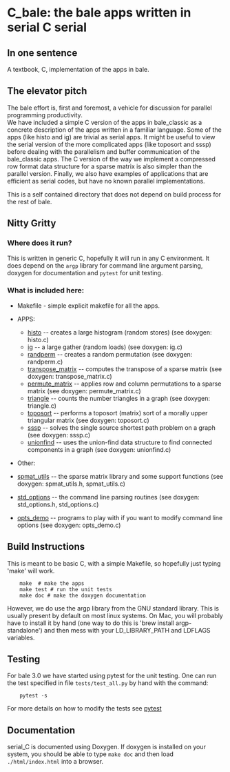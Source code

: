 <!---
/* Copyright (c) 2020, Institute for Defense Analyses              */
/* 4850 Mark Center Drive, Alexandria, VA 22311-1882; 703-845-2500 */
/*                                                                 */
/* All rights reserved.                                            */
/*                                                                 */
/* This file is part of Bale.   For license information see the    */
/* LICENSE file in the top level dirctory of the distribution.     */
--->

# C_bale: the bale apps written in serial C serial
## In one sentence
A textbook, C, implementation of the apps in bale.

## The elevator pitch

The bale effort is, first and foremost, 
a vehicle for discussion for parallel programming productivity.  
We have included a simple C version of the apps in 
bale_classic as a concrete description of the apps written in a familiar language.
Some of the apps (like histo and ig) are trivial as serial apps.
It might be useful to view the serial version of the more complicated apps
(like toposort and sssp) before dealing with the parallelism and buffer communication 
of the bale_classic apps.  The C version of the way we implement a 
compressed row format data structure for a sparse matrix is also simpler than
the parallel version.  Finally, we also have examples of applications that
are efficient as serial codes, but have no known parallel implementations.

This is a self contained directory that does not depend 
on build process for the rest of bale.

## Nitty Gritty

### Where does it run?
This is written in generic C, hopefully it will run in any C environment.
It does depend on the ``argp`` library for command line argument parsing,
doxygen for documentation and ``pytest`` for unit testing.

### What is included here:

- Makefile - simple explicit makefile for all the apps.

- APPS:
  - [histo](histo.md) -- creates a large histogram (random stores) (see doxygen: histo.c)
  - [ig](ig.md) -- a large gather (random loads) (see doxygen: ig.c)
  - [randperm](randperm.md) -- creates a random permutation (see doxygen: randperm.c)
  - [transpose_matrix](transpose_matrix.md) -- computes the transpose of a sparse matrix (see doxygen: transpose_matrix.c)
  - [permute_matrix](permute_matrix.md) -- applies row and column permutations to a sparse matrix (see doxygen: permute_matrix.c)
  - [triangle](triangle.md) -- counts the number triangles in a graph (see doxygen: triangle.c)
  - [toposort](toposort.md) -- performs a toposort (matrix) sort of a morally upper triangular matrix (see doxygen: toposort.c)
  - [sssp](sssp.md) -- solves the single source shortest path problem on a graph (see doxygen: sssp.c)
  - [unionfind](unionfind.md) -- uses the union-find data structure to find connected components in a graph (see doxygen: unionfind.c)

- Other:
- [spmat_utils](spmat_utils.md) -- the sparse matrix library and some support functions (see doxygen: spmat_utils.h, spmat_utils.c)
- [std_options](std_options.md)  -- the command line parsing routines (see doxygen: std_options.h, std_options.c)
- [opts_demo](opts_demo.md) -- programs to play with if you want to modify command line options (see doxygen: opts_demo.c) 

## Build Instructions
This is meant to be basic C, with a simple Makefile, so hopefully just typing 'make' will work.
```
    make  # make the apps
    make test # run the unit tests
    make doc # make the doxygen documentation
```
However, we do use the argp library from the GNU standard library. 
This is usually present by default on most linux systems. 
On Mac, you will probably have to install it by hand 
(one way to do this is 'brew install argp-standalone') and then mess with your
LD_LIBRARY_PATH and LDFLAGS variables.

## Testing
For bale 3.0 we have started using pytest for the unit testing.
One can run the test specified in file ``tests/test_all.py`` by hand with the command:

```
    pytest -s
```
For more details on how to modify the tests see [pytest](pytest.md)

## Documentation
serial_C is documented using Doxygen. 
If doxygen is installed on your system, you should be able to type ``make doc``
and then load ``./html/index.html`` into a browser.

